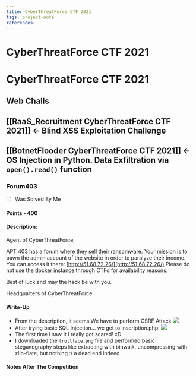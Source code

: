 ```yaml
---
title: CyberThreatForce CTF 2021
tags: project-note
references:
---
```

# CyberThreatForce CTF 2021
# CyberThreatForce CTF 2021

## Web Challs
[[RaaS_Recruitment CyberThreatForce CTF 2021]] <- Blind XSS Exploitation Challenge
---------------------------------------------------------------------
[[BotnetFlooder CyberThreatForce CTF 2021]] <- OS Injection in Python. Data Exfiltration via `open().read()` function
---------------------------------------------------------------------
### Forum403 
- [ ] Was Solved By Me
#### Points - 400
#### Description:
Agent of CyberThreatForce,

APT 403 has a forum where they sell their ransomware. Your mission is to pawn the admin account of the website in order to paralyze their income. You can access it there: [http://51.68.72.26/](http://51.68.72.26/) Please do not use the docker instance through CTFd for availability reasons.

Best of luck and may the hack be with you.

Headquarters of CyberThreatForce


#### Write-Up
- From the description, it seems We have to perform CSRF Attack
![](https://i.imgur.com/4hrpAYE.png)
- After trying basic SQL Injection... we get to inscription.php:
 ![](https://i.imgur.com/5pWH8iA.png)
- The first time I saw It I really got scared! xD
- I downloaded the `trollface.png` file	and performed basic steganography steps like extracting with binwalk, uncompressing with zlib-flate, but nothing :/ a dead end indeed
#### Notes After The Competition

